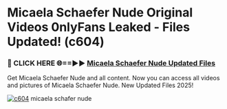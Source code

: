 # Micaela Schaefer Nude Original Videos 0nlyFans Leaked - Files Updated! (c604)

<h3>🔴 CLICK HERE 🌐==►► <a href="https://tinyurl.com/5h6xmrr3" rel="nofollow">Micaela Schaefer Nude Updated Files</a></h3>

Get Micaela Schaefer Nude and all content. Now you can access all videos and pictures of Micaela Schaefer Nude. New Updated Files 2025!

[![c604](https://i.imgur.com/KVD873Z.gif)](https://tinyurl.com/5h6xmrr3)
micaela schafer nude